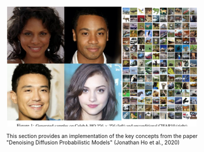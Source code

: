<p align="center">
  <img src="../../images/DDPM.png" alt="Results" width="500"/>
</p>


This section provides an implementation of the key concepts from the paper "Denoising Diffusion Probabilistic Models" (Jonathan Ho et al., 2020)